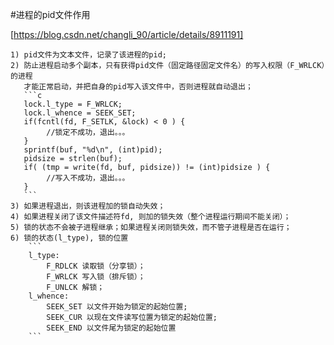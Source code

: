 #进程的pid文件作用

[https://blog.csdn.net/changli_90/article/details/8911191]

    1) pid文件为文本文件，记录了该进程的pid;
    2) 防止进程启动多个副本，只有获得pid文件（固定路径固定文件名）的写入权限（F_WRLCK）的进程
       才能正常启动，并把自身的pid写入该文件中，否则进程就自动退出；
       ```c
       lock.l_type = F_WRLCK;
       lock.l_whence = SEEK_SET;
       if(fcntl(fd, F_SETLK, &lock) < 0 ) {
            //锁定不成功，退出。。。
       }
       sprintf(buf, "%d\n", (int)pid);
       pidsize = strlen(buf);
       if( (tmp = write(fd, buf, pidsize)) != (int)pidsize ) {
            //写入不成功，退出。。。 
       }
       ```
    3) 如果进程退出，则该进程加的锁自动失效；
    4) 如果进程关闭了该文件描述符fd, 则加的锁失效（整个进程运行期间不能关闭）；
    5) 锁的状态不会被子进程继承；如果进程关闭则锁失效，而不管子进程是否在运行；
    6) 锁的状态(l_type), 锁的位置
        ```
        l_type:
            F_RDLCK 读取锁（分享锁）；
            F_WRLCK 写入锁（排斥锁）；
            F_UNLCK 解锁；
        l_whence:
            SEEK_SET 以文件开始为锁定的起始位置;
            SEEK_CUR 以现在文件读写位置为锁定的起始位置;
            SEEK_END 以文件尾为锁定的起始位置
        ```
